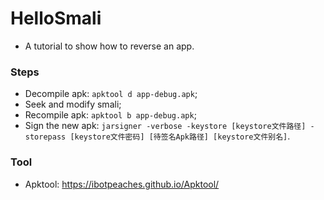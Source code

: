 # HelloSmali
* A tutorial to show how to reverse an app.

### Steps
* Decompile apk: `apktool d app-debug.apk`;
* Seek and modify smali;
* Recompile apk: `apktool b app-debug.apk`;
* Sign the new apk: `jarsigner -verbose -keystore [keystore文件路径] -storepass [keystore文件密码] [待签名Apk路径] [keystore文件别名]`.

### Tool
* Apktool: <https://ibotpeaches.github.io/Apktool/>
